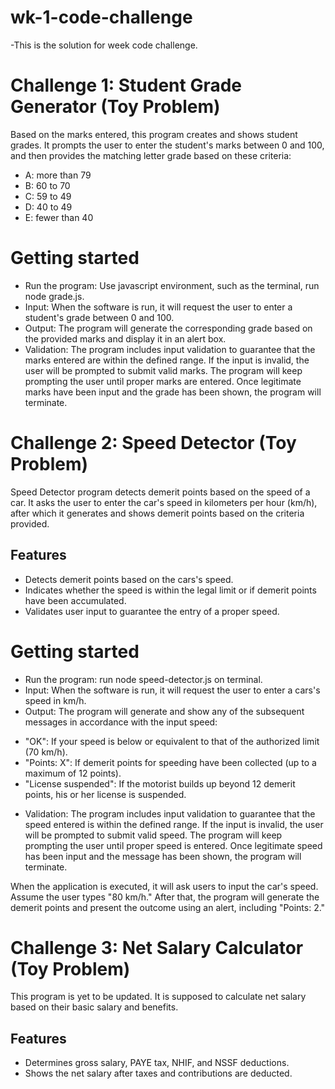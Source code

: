 # wk-1-code-challenge
-This is the solution for week code challenge.
# Challenge 1: Student Grade Generator (Toy Problem)
Based on the marks entered, this program creates and shows student grades. It prompts the user to enter the student's marks between 0 and 100, and then provides the matching letter grade based on these criteria: 

* A: more than 79
* B: 60 to 70
* C: 59 to 49
* D: 40 to 49
* E: fewer than 40

# Getting started
* Run the program: Use javascript environment, such as the terminal, run node grade.js.
* Input: When the software is run, it will request the user to enter a student's grade between 0 and 100.
* Output: The program will generate the corresponding grade based on the provided marks and display it in an alert box.
* Validation: The program includes input validation to guarantee that the marks entered are within the defined range. If the input is invalid, the user will be prompted to submit valid marks. The program will keep prompting the user until proper marks are entered. Once legitimate marks have been input and the grade has been shown, the program will terminate.

# Challenge 2: Speed Detector (Toy Problem)
Speed Detector program detects demerit points based on the speed of a car. It asks the user to enter the car's speed in kilometers per hour (km/h), after which it generates and shows demerit points based on the criteria provided.

## Features
* Detects demerit points based on the cars's speed.
* Indicates whether the speed is within the legal limit or if demerit points have been accumulated.
* Validates user input to guarantee the entry of a proper speed.

# Getting started
* Run the program: run node speed-detector.js on terminal.
* Input: When the software is run, it will request the user to enter a cars's speed in km/h.
* Output: The program will generate and show any of the subsequent messages in accordance with the input speed:
- "OK": If your speed is below or equivalent to that of the authorized limit (70 km/h).
- "Points: X": If demerit points for speeding have been collected (up to a maximum of 12 points).
- "License suspended": If the motorist builds up beyond 12 demerit points, his or her license is suspended.
* Validation: The program includes input validation to guarantee that the speed entered is within the defined range. If the input is invalid, the user will be prompted to submit valid speed. The program will keep prompting the user until proper speed is entered. Once legitimate speed has been input and the message has been shown, the program will terminate.

When the application is executed, it will ask users to input the car's speed. Assume the user types "80 km/h." After that, the program will generate the demerit points and present the outcome using an alert, including "Points: 2."

# Challenge 3: Net Salary Calculator (Toy Problem)
This program is yet to be updated. It is supposed to calculate net salary based on their basic salary and benefits.

## Features
- Determines gross salary, PAYE tax, NHIF, and NSSF deductions.
- Shows the net salary after taxes and contributions are deducted.